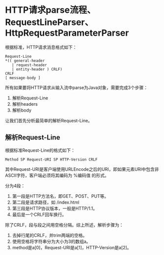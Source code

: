 # HTTP请求parse流程、RequestLineParser、HttpRequestParameterParser

根据标准， HTTP请求消息格式如下：

```
Request-Line              
*(( general-header        
   | request-header         
   | entity-header ) CRLF) 
CRLF
[ message-body ]
```

所有如果要将HTTP请求从输入流中parse为Java对象，需要完成3个步骤：

1. 解析Request-Line
2. 解析headers
3. 解析body

让我们首先分析最简单的解析Request-Line。

## 解析Request-Line

根据标准Request-Line的格式如下：

```
Method SP Request-URI SP HTTP-Version CRLF
```

其中Request-URI是客户端使用URLEncode之后的URI，即如果元素URI中包含非ASCII字符，客户端必须将其编码为 %编码值 的形式。

分为4段：

1. 第一段是HTTP方法名，即GET、POST、PUT等。
2. 第二段是请求路径，如 /index.html
3. 第三段是HTTP协议版本，一般是HTTP/1.1。
4. 最后是一个CRLF回车换行。

除了CRLF，段与段之间用空格分隔。综上所述，解析步骤为：

1. 去掉行尾的CRLF，并trim两端的空格。
2. 使用空格将字符串分为大小为3的数组a。
3. method是a\[0\]，Request-URI是a\[1\]，HTTP-Version是a\[2\]。



